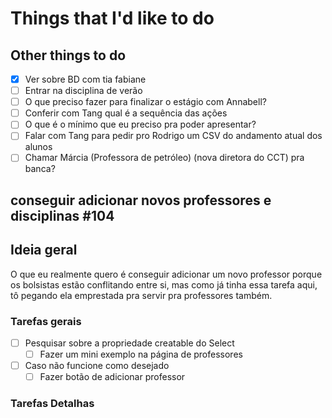# Things that I'd like to do

## Other things to do

- [X] Ver sobre BD com tia fabiane
- [ ] Entrar na disciplina de verão
- [ ] O que preciso fazer para finalizar o estágio com Annabell?
- [ ] Conferir com Tang qual é a sequência das ações
- [ ] O que é o mínimo que eu preciso pra poder apresentar?
- [ ] Falar com Tang para pedir pro Rodrigo um CSV do andamento atual dos alunos
- [ ] Chamar Márcia (Professora de petróleo) (nova diretora do CCT) pra banca?

## conseguir adicionar novos professores e disciplinas #104

## Ideia geral

O que eu realmente quero é conseguir adicionar um novo professor porque os bolsistas estão conflitando entre si, mas como já tinha essa tarefa aqui, tô pegando ela emprestada pra servir pra professores também.

### Tarefas gerais

- [ ] Pesquisar sobre a propriedade creatable do Select
  - [ ] Fazer um mini exemplo na página de professores
- [ ] Caso não funcione como desejado
  - [ ] Fazer botão de adicionar professor

### Tarefas Detalhas
